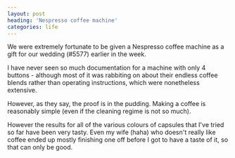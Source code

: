 ```yaml
---
layout: post
heading: 'Nespresso coffee machine'
categories: life
---
```


We were extremely fortunate to be given a Nespresso coffee machine as a gift for our wedding (#5577) earlier in the week. 

I have never seen so much documentation for a machine with only 4 buttons - although most of it was rabbiting on about their endless coffee blends rather than operating instructions, which were nonetheless extensive. 

<!-- Replace missing image from http://media.chris-alexander.co.uk/wp-content/uploads/2012/07/wpid-IMG_20120711_1621111.jpg -->

However, as they say, the proof is in the pudding. Making a coffee is reasonably simple (even if the cleaning regime is not so much).

<!-- Replace missing image from http://media.chris-alexander.co.uk/wp-content/uploads/2012/07/wpid-IMG_20120711_1619521.jpg -->

<!-- Replace missing image from http://media.chris-alexander.co.uk/wp-content/uploads/2012/07/wpid-IMG_20120711_1620101.jpg -->

However the results for all of the various colours of capsules that I've tried so far have been very tasty. Even my wife (haha) who doesn't really like coffee ended up mostly finishing one off before I got to have a taste of it, so that can only be good.

<!-- Replace missing image from http://media.chris-alexander.co.uk/wp-content/uploads/2012/07/wpid-IMG_20120711_1622511.jpg -->
